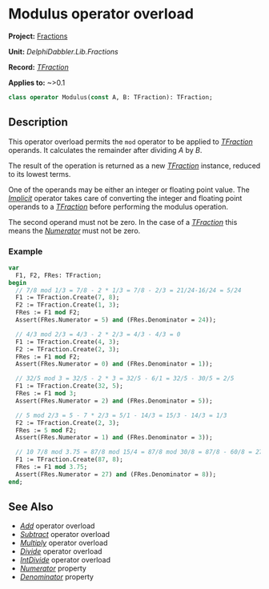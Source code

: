 # Modulus operator overload

**Project:** [Fractions](../API.md)

**Unit:** _DelphiDabbler.Lib.Fractions_

**Record:** [_TFraction_](./TFraction.md)

**Applies to:** ~>0.1

```pascal
class operator Modulus(const A, B: TFraction): TFraction;
```

## Description

This operator overload permits the `mod` operator to be applied to [_TFraction_](./TFraction.md) operands. It calculates the remainder after dividing _A_ by _B_.

The result of the operation is returned as a new [_TFraction_](./TFraction.md) instance, reduced to its lowest terms.

One of the operands may be either an integer or floating point value. The [_Implicit_](./TFraction-Implicit.md) operator takes care of converting the integer and floating point operands to a [_TFraction_](./TFraction.md) before performing the modulus operation.

The second operand must not be zero. In the case of a [_TFraction_](./TFraction.md) this means the [_Numerator_](./TFraction-Numerator.md) must not be zero.

### Example

```pascal
var
  F1, F2, FRes: TFraction;
begin
  // 7/8 mod 1/3 = 7/8 - 2 * 1/3 = 7/8 - 2/3 = 21/24-16/24 = 5/24
  F1 := TFraction.Create(7, 8);
  F2 := TFraction.Create(1, 3);
  FRes := F1 mod F2;
  Assert(FRes.Numerator = 5) and (FRes.Denominator = 24));

  // 4/3 mod 2/3 = 4/3 - 2 * 2/3 = 4/3 - 4/3 = 0
  F1 := TFraction.Create(4, 3);
  F2 := TFraction.Create(2, 3);
  FRes := F1 mod F2;
  Assert(FRes.Numerator = 0) and (FRes.Denominator = 1));

  // 32/5 mod 3 = 32/5 - 2 * 3 = 32/5 - 6/1 = 32/5 - 30/5 = 2/5
  F1 := TFraction.Create(32, 5);
  FRes := F1 mod 3;
  Assert(FRes.Numerator = 2) and (FRes.Denominator = 5));

  // 5 mod 2/3 = 5 - 7 * 2/3 = 5/1 - 14/3 = 15/3 - 14/3 = 1/3
  F2 := TFraction.Create(2, 3);
  FRes := 5 mod F2;
  Assert(FRes.Numerator = 1) and (FRes.Denominator = 3));

  // 10 7/8 mod 3.75 = 87/8 mod 15/4 = 87/8 mod 30/8 = 87/8 - 60/8 = 27/8
  F1 := TFraction.Create(87, 8);
  FRes := F1 mod 3.75;
  Assert(FRes.Numerator = 27) and (FRes.Denominator = 8));
end;
```

## See Also

* [_Add_](./TFraction-Add.md) operator overload
* [_Subtract_](./TFraction-Subtract.md) operator overload
* [_Multiply_](./TFraction-Multiply.md) operator overload
* [_Divide_](./TFraction-Divide.md) operator overload
* [_IntDivide_](./TFraction-IntDivide.md) operator overload
* [_Numerator_](./TFraction-Numerator.md) property
* [_Denominator_](./TFraction-Denominator.md) property
